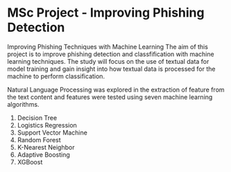 # MSc Project - Improving Phishing Detection
Improving Phishing Techniques with Machine Learning
The aim of this project is to improve phishing detection and classfification with machine learning techniques. The study will focus on the use of textual data for model training and gain insight into how textual data is processed for the machine to perform classification.

Natural Language Processing was explored in the extraction of feature from the text content and features were tested using seven machine learning algorithms.

1. Decision Tree    
2. Logistics Regression
3. Support Vector Machine
4. Random Forest
5. K-Nearest Neighbor
6. Adaptive Boosting
7. XGBoost

